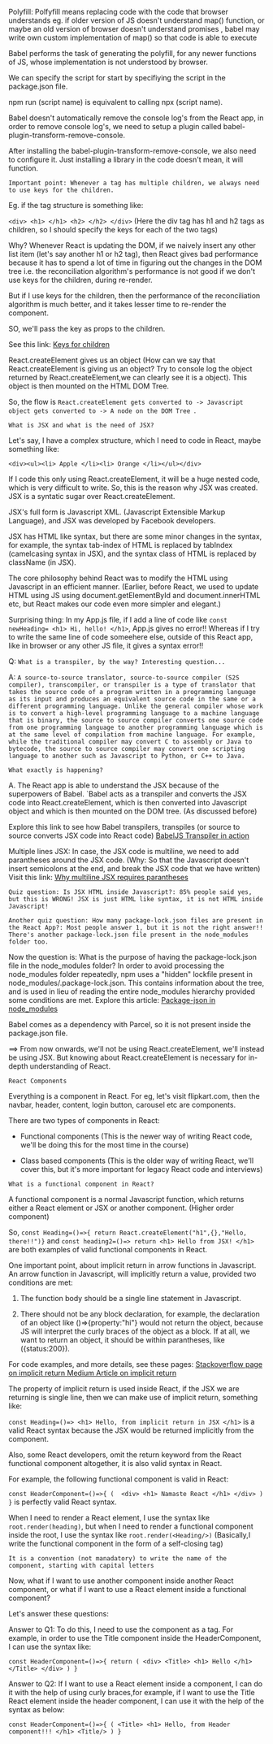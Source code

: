 Polyfill:  Polfyfill means replacing code with the code that browser understands
  eg. if older version of JS doesn't understand map() function, or maybe an old version of browser doesn't understand promises , babel may write own custom implementation of map() so that code is able to execute

Babel performs the task of generating the polyfill, for any newer functions of JS, whose implementation is not understood by browser.

We can specify the script for start by specifiying the script in the package.json file.

npm run  (script name) is equivalent to calling npx (script name).

Babel doesn't automatically remove the console log's from the React app, in order to remove console log's, we need to setup a plugin called babel-plugin-transform-remove-console.

After installing the babel-plugin-transform-remove-console, we also need to configure it. Just installing a library in the code doesn't mean, it will function.

`Important point: Whenever a tag has multiple children, we always need to use keys for the children.`

Eg. if the tag structure is something like: 

`<div> <h1> </h1> <h2> </h2> </div>` (Here the div tag has h1 and h2 tags as children, so I should specify the keys for each of the two tags)

Why? Whenever React is updating the DOM, if we naively insert any other list item (let's say another h1 or h2 tag), then React gives bad performance because it has to spend a lot of time in figuring out the changes in the DOM tree i.e. the reconciliation algorithm's performance is not good if we don't use keys for the children, during re-render.

But if I use keys for the children, then the performance of the reconciliation algorithm is much better, and it takes lesser time to re-render the component.

SO, we'll pass the key as props to the children.

See this link: [Keys for children](https://legacy.reactjs.org/docs/reconciliation.html#recursing-on-children)


React.createElement gives us an object (How can we say that React.createElement is giving us an object? Try to console log the object returned by React.createElement,we can clearly see it is a object). This object is then mounted on the HTML DOM Tree.

So, the flow is `React.createElement gets converted to -> Javascript object gets converted to -> A node on the DOM Tree `.

`What is JSX and what is the need of JSX?` 

Let's say, I have a complex structure, which I need to code in React, maybe something like:

`<div><ul><li> Apple </li><li> Orange </li></ul></div>`

If I code this only using React.createElement, it will be a huge nested code, which is very difficult to write. So, this is the reason why JSX was created. JSX is a syntatic sugar over React.createElement.

JSX's full form is Javascript XML. (Javascript Extensible Markup Language), and JSX was developed by Facebook developers.

JSX has HTML like syntax, but there are some minor changes in the syntax, for example, the syntax tab-index of HTML is replaced by tabIndex (camelcasing syntax in JSX), and the syntax class of HTML is replaced by className (in JSX).

The core philosophy behind React was to modify the HTML using Javascript in an efficient manner. (Earlier, before React, we used to update HTML using JS using document.getElementById and document.innerHTML etc, but React makes our code even more simpler and elegant.)


Surprising thing: In my App.js file, if I add a line of code like `const newHeading= <h1> Hi, hello! </h1>`, App.js gives no error!! Whereas if I try to write the same line of code someehere else, outside of this React app, like in browser or any other JS file, it gives a syntax error!!

Q: `What is a transpiler, by the way? Interesting question...`

A: `A source-to-source translator, source-to-source compiler (S2S compiler), transcompiler, or transpiler is a type of translator that takes the source code of a program written in a programming language as its input and produces an equivalent source code in the same or a different programming language. Unlike the general compiler whose work is to convert a high-level programming language to a machine language that is binary, the source to source compiler converts one source code from one programming language to another programming language which is at the same level of compilation from machine language. For example, while the traditional compiler may convert C to assembly or Java to bytecode, the source to source compiler may convert one scripting language to another such as Javascript to Python, or C++ to Java. `


`What exactly is happening?` 

A.  The React app is able to understand the JSX because of the superpowers of Babel. `Babel acts as a transpiler and converts the JSX code into React.createElement, which is then converted into Javascript object and which is then mounted on the DOM tree. (As discussed before)

Explore this link to see how Babel transpilers, transpiles (or source to source converts JSX code into React code) [BabelJS Transpiler in action](http://www.babeljs.io)

Multiple lines JSX: In case, the JSX code is multiline, we need to add parantheses around the JSX code. (Why: So that the Javascript doesn't insert semicolons at the end, and break the JSX code that we have written) Visit this link: [Why multiline JSX requires parantheses](https://discuss.codecademy.com/t/why-do-we-need-parentheses-around-multi-line-jsx-expressions/392789) 


`Quiz question: Is JSX HTML inside Javascript?: 85% people said yes, but this is WRONG! JSX is just HTML like syntax, it is not HTML inside Javascript! `


`Another quiz question: How many package-lock.json files are present in the React App?: Most people answer 1, but it is not the right answer!! There's another package-lock.json file present in the node_modules folder too. `

Now the question is: What is the purpose of having the package-lock.json file in the node_modules folder? In order to avoid processing the node_modules folder repeatedly, npm uses a "hidden" lockfile present in node_modules/.package-lock.json. This contains information about the tree, and is used in lieu of reading the entire node_modules hierarchy provided some conditions are met. Explore this article: [Package-json in node_modules](https://docs.npmjs.com/cli/v7/configuring-npm/package-lock-json#hidden-lockfiles)


Babel comes as a dependency with Parcel, so it is not present inside the package.json file.

==> From now onwards, we'll not be using React.createElement, we'll instead be using JSX. But knowing about React.createElement is necessary for in-depth understanding of React.

`React Components`

Everything is a component in React. For eg, let's visit flipkart.com, then the navbar, header, content, login button, carousel etc are components.

There are two types of components in React:

* Functional components (This is the newer way of writing React code, we'll be doing this for the most time in the course)

* Class based components (This is the older way of writing React, we'll cover this, but it's more important for legacy React code and interviews)

`What is a functional component in React?`

A functional component is a normal Javascript function, which returns either a React element or JSX or another component. (Higher order component)

So, `const Heading=()=>{ return React.createElement("h1",{},"Hello, there!!")}` and `const heading2=()=> return <h1> Hello from JSX! </h1>` are both examples of valid functional components in React.

One important point, about implicit return in arrow functions in Javascript. An arrow function in Javascript, will implicitly return a value, provided two conditions are met:

1) The function body should be a single line statement in Javascript. 

2) There should not be any block declaration, for example, the declaration of an object like ()=>{property:"hi"} would not return the object, because JS will interpret the curly braces of the object as a block. If at all, we want to return an object, it should be within parantheses, like ({status:200}).

For code examples, and more details, see these pages: [Stackoverflow page on implicit return ](https://stackoverflow.com/questions/28889450/when-should-i-use-a-return-statement-in-es6-arrow-functions) [Medium Article on implicit return ](https://medium.com/@bunlong/arrow-functions-return-rules-in-javascript-b63ed5f25994)

The property of implicit return is used inside React, if the JSX we are returning is single line, then we can make use of implicit return, something like:

`const Heading=()=> <h1> Hello, from implicit return in JSX </h1>` is a valid React syntax because the JSX would be returned implicitly from the component.

Also, some React developers, omit the return keyword from the React functional component altogether, it is also valid syntax in React.

For example, the following functional component is valid in React:

`const HeaderComponent=()=>{
  ( 
    <div> <h1> Namaste React </h1> </div>
  )
}` is perfectly valid React syntax.

When I need to render a React element, I use the syntax like `root.render(heading)`, but when I need to render a functional component inside the root, I use the syntax like `root.render(<Heading/>)` (Basically,I write the functional component in the form of a self-closing tag)

`It is a convention (not manadatory) to write the name of the component, starting with capital letters`

Now, what if I want to use another component inside another React component, or what if I want to use a React element inside a functional component?

Let's answer these questions:

Answer to Q1: To do this, I need to use the component as a tag. For example, in order to use the Title component inside the HeaderComponent, I can use the syntax like:


`const HeaderComponent=()=>{
    return (
        <div>
        <Title>
        <h1> Hello </h1>
        </Title>
        </div>
    )
}`


Answer to Q2: If I want to use a React element inside a component, I can do it with the help of using curly braces,for example, if I want to use the Title React element inside the header component, I can use it with the help of the syntax as below: 

`
  const HeaderComponent=()=>{
    (
      <Title>
      <h1> Hello, from Header component!!! </h1>
      <Title/>
    )
  }
`



